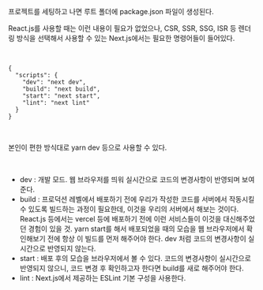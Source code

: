 <p data-ke-size="size16">프로젝트를 세팅하고 나면 루트 폴더에 package.json 파일이 생성된다.</p>
<p data-ke-size="size16">React.js를 사용할 때는 이런 내용이 필요가 없었으나, CSR, SSR, SSG, ISR 등 렌더링 방식을 선택해서 사용할 수 있는 Next.js에서는 필요한 명령어들이 들어있다.</p>
<p data-ke-size="size16">&nbsp;</p>
<pre id="code_1720079243312" class="typescript" data-ke-language="typescript" data-ke-type="codeblock"><code>{
  "scripts": {
    "dev": "next dev",
    "build": "next build",
    "start": "next start",
    "lint": "next lint"
  }
}</code></pre>
<p data-ke-size="size16">&nbsp;</p>
<p data-ke-size="size16">본인이 편한 방식대로 yarn dev 등으로 사용할 수 있다.</p>
<p data-ke-size="size16">&nbsp;</p>
<ul style="list-style-type: disc;" data-ke-list-type="disc">
<li>dev : 개발 모드. 웹 브라우저를 띄워 실시간으로 코드의 변경사항이 반영되며 보여준다.</li>
<li>build : 프로덕션 레벨에서 배포하기 전에 우리가 작성한 코드를 서버에서 작동시킬 수 있도록 빌드하는 과정이 필요한데, 이것을 우리의 서버에서 해보는 것이다. React.js 등에서는 vercel 등에 배포하기 전에 이런 서비스들이 이것을 대신해주었던 경험이 있을 것. yarn start를 해서 배포되었을 때의 모습을 웹 브라우저에서 확인해보기 전에 항상 이 빌드를 먼저 해주어야 한다. dev 처럼 코드의 변경사항이 실시간으로 반영되지 않는다.</li>
<li>start : 배포 후의 모습을 브라우저에서 볼 수 있다. 코드의 변경사항이 실시간으로 반영되지 않으니, 코드 변경 후 확인하고자 한다면 build를 새로 해주어야 한다.</li>
<li>lint : Next.js에서 제공하는 ESLint 기본 구성을 사용한다.</li>
</ul>